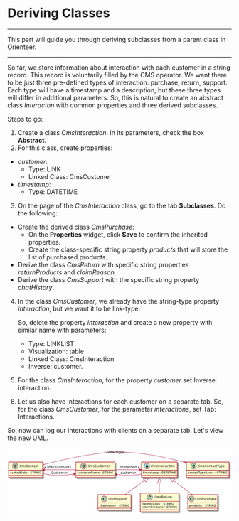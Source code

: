 # Deriving Classes

---
 This part will guide you through deriving subclasses from a parent class in Orienteer.

---

So far, we store information about interaction with each customer in a string record. This record is voluntarily filled by the CMS operator. We want there to be just three pre-defined types of interaction: purchase, return, support. Each type will have a timestamp and a description, but these three types will differ in additional parameters. So, this is natural to create an abstract class *Interacton* with common properties and three derived subclasses.

Steps to go:
1. Create a class *CmsInteraction*. In its parameters, check the box **Abstract**.
2. For this class, create properties:
  * *customer*:
    * Type: LINK
    * Linked Class: CmsCustomer
  * *timestamp*: 
    * Type: DATETIME
3. On the page of the *CmsInteraction* class, go to the tab **Subclasses**. Do the following:
  * Create the derived class *CmsPurchase*:
    * On the **Properties** widget, click **Save** to confirm the inherited properties.
    * Create the class-specific string property *products* that will store the list of purchased products.
  * Derive the class *CmsReturn* with specific string properties *returnProducts* and *claimReason*.
  * Derive the class *CmsSupport* with the specific string property *chatHistory*.

4. In the class *CmsCustomer*, we already have the string-type property *interaction*, but we want it to be link-type. 

   So, delete the property *interaction* and create a new property with similar name with parameters:
   * Type: LINKLIST
   * Visualization: table
   * Linked Class: CmsInteraction
   * Inverse: customer.
5. For the class *CmsInteraction*, for the property *customer* set Inverse: interaction.
6. Let us also have interactions for each customer on a separate tab. So, for the class *CmsCustomer*, for the parameter *interactions*, set Tab: Interactions.

So, now can log our interactions with clients on a separate tab. Let's view the new UML.

![](CMS_UML_step_3.png)

